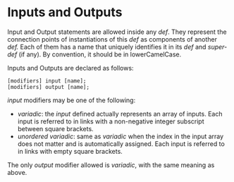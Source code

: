 # Inputs and Outputs

Input and Output statements are allowed inside any _def_. They represent the connection points of instantiations of this _def_ as components of another _def._ Each of them has a name that uniquely identifies it in its _def_ and _super-def_ \(if any\). By convention, it should be in lowerCamelCase.

Inputs and Outputs are declared as follows:

```text
[modifiers] input [name];
[modifiers] output [name];
```

_input_ modifiers may be one of the following:

* _variadic_: the _input_ defined actually represents an array of inputs. Each input is referred to in links with a non-negative integer subscript between square brackets.
* _unordered variadic_: same as _variadic_ when the index in the input array does not matter and is automatically assigned. Each input is referred to in links with empty square brackets.

The only _output_ modifier allowed is _variadic_, with the same meaning as above.

